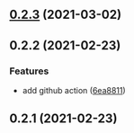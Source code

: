 ## [0.2.3](https://github.com/anncwb/vite-plugin-compression/compare/v0.2.2...v0.2.3) (2021-03-02)



## 0.2.2 (2021-02-23)


### Features

* add github action ([6ea8811](https://github.com/anncwb/vite-plugin-compression/commit/6ea8811e7d554fc0f821e1f4f034ce5b1388e105))



## 0.2.1 (2021-02-23)



